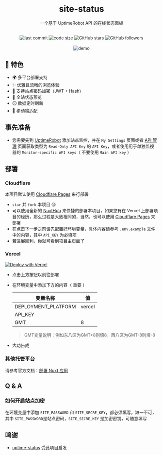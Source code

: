 <div align="center">
<h1>site-status</h1>
<p>一个基于 UptimeRobot API 的在线状态面板</p>
<br />
<img src="https://img.shields.io/github/last-commit/MengNianxiaoyao/site-status" alt="last commit"/>
<img src="https://img.shields.io/github/languages/code-size/MengNianxiaoyao/site-status" alt="code size"/>
<img src="https://img.shields.io/github/stars/MengNianxiaoyao/site-status?style=full" alt="GitHub stars"/>
<img src="https://img.shields.io/github/forks/MengNianxiaoyao/site-status?style=full&color=orange" alt="GitHub followers"/>
<br />
<br />
<img src="https://s1.ax1x.com/2023/07/20/pCHnLLt.png" alt="demo"/>
</div>

## 🎉 特色

- 🌍 多平台部署支持
- ✨ 优雅且流畅的浏览体验
- 🔐 支持站点密码加密（JWT + Hash）
- 👀 全站状态预览
- ⏲️ 数据定时刷新
- 📱 移动端适配

## 事先准备

- 您需要先到 [UptimeRobot](https://uptimerobot.com/dashboard) 添加站点监控，并在 `My Settings` 页面或者 [API 管理](https://dashboard.uptimerobot.com/integrations) 页面获取类型为 `Read-Only API Key` 的 `API Key`，或者使用用于单独监视器的 `Monitor-specific API keys`（ 不要使用 `Main API key` ）

## 部署

### Cloudflare

本项目默认使用 [Cloudflare Pages](https://pages.cloudflare.com/) 来行部署

- `star` 并 `fork` 本项目 😘
- 可以使用全新的 [NuxtHub](https://hub.nuxt.com/) 来快捷的部署本项目，如果您有在 Vercel 上部署项目的经历，那么过程是大致相同的，当然，也可以使用 [Cloudflare Pages](https://pages.cloudflare.com/) 来部署
- 在点击下一步之前请先配置好环境变量，具体内容请参考 `.env.example` 文件中的内容，其中 `API_KEY` 为必填项
- 若进展顺利，你就可看到项目主页面了

### Vercel

[![Deploy with Vercel](https://vercel.com/button)](https://vercel.com/new/clone?repository-url=https://github.com/MengNianxiaoyao/site-status)

- 点击上方按钮以前往部署

- 在环境变量中添加下方的内容（ 重要 ）

  | **变量名称**        | **值** |
  | ------------------- | ------ |
  | DEPLOYMENT_PLATFORM | vercel   |
  | API_KEY             |        |
  | GMT | 8 |

  > GMT变量说明：例如东八区为GMT+8则填8，西八区为GMT-8则填-8

- 大功告成

### 其他托管平台

请参考官方文档：[部署 Nuxt 应用](https://nuxtjs.org.cn/deploy)

## Q & A

### 如何开启站点加密

在环境变量中添加 `SITE_PASSWORD` 和 `SITE_SECRE_KEY`，都必须填写，缺一不可，其中 `SITE_PASSWORD`是站点密码，`SITE_SECRE_KEY` 是加密密钥，可随意填写

## 鸣谢

- [uptime-status](https://github.com/yb/uptime-status) 受此项目启发
